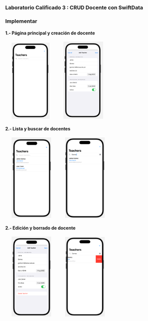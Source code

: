 
### Laboratorio Calificado 3 : CRUD Docente con SwiftData

### Implementar

#### 1.- Página principal y creación de docente

<p float="left">
  <img src="./images/main.png" width="24%" alt="Calculator Screen" hspace="20" />
  <img src="./images/create.png" width="25%" alt="Results Screen" hspace="20" />
</p>

#### 2.- Lista y buscar de docentes

<p float="left">
  <img src="./images/list.png" width="25%" alt="Calculator Screen" hspace="20" />
  <img src="./images/search.png" width="25%" alt="Results Screen" hspace="20" />
</p>

#### 2.- Edición y borrado de docente

<p float="left">
  <img src="./images/edit.png" width="25%" alt="Calculator Screen" hspace="20" />
  <img src="./images/delete.png" width="25%" alt="Results Screen" hspace="20" />
</p>
